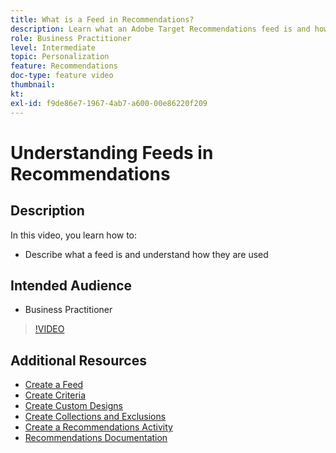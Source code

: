 ```yaml
---
title: What is a Feed in Recommendations?
description: Learn what an Adobe Target Recommendations feed is and how it is used
role: Business Practitioner
level: Intermediate
topic: Personalization
feature: Recommendations
doc-type: feature video
thumbnail:
kt:
exl-id: f9de86e7-1967-4ab7-a600-00e86220f209
---
```

# Understanding Feeds in Recommendations

## Description

In this video, you learn how to:

* Describe what a feed is and understand how they are used

## Intended Audience

* Business Practitioner

>[!VIDEO](https://video.tv.adobe.com/v/27695?quality=12)

## Additional Resources

* [Create a Feed](create-a-feed.md)
* [Create Criteria](create-criteria.md)
* [Create Custom Designs](create-custom-designs.md)
* [Create Collections and Exclusions](create-collections-and-exclusions.md)
* [Create a Recommendations Activity](create-a-recommendations-activity.md)
* [Recommendations Documentation](https://docs.adobe.com/content/help/en/target/using/recommendations/recommendations.html)

